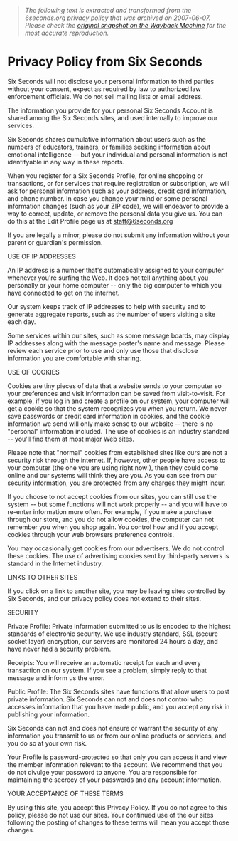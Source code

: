 > *The following text is extracted and transformed from the 6seconds.org privacy policy that was archived on 2007-06-07. Please check the [original snapshot on the Wayback Machine](https://web.archive.org/web/20070607172523id_/http%3A//www.6seconds.org/legal/privacy.html) for the most accurate reproduction.*

# Privacy Policy from Six Seconds

Six Seconds will not disclose your personal information to third parties without your consent, expect as required by law to authorized law enforcement officials. We do not sell mailing lists or email address.

The information you provide for your personal Six Seconds Account is shared among the Six Seconds sites, and used internally to improve our services.

Six Seconds shares cumulative information about users such as the numbers of educators, trainers, or families seeking information about emotional intelligence -- but your individual and personal information is not identifyable in any way in these reports.

When you register for a Six Seconds Profile, for online shopping or transactions, or for services that require registration or subscription, we will ask for personal information such as your address, credit card information, and phone number. In case you change your mind or some personal information changes (such as your ZIP code), we will endeavor to provide a way to correct, update, or remove the personal data you give us. You can do this at the Edit Profile page us at staff@6seconds.org

If you are legally a minor, please do not submit any information without your parent or guardian's permission.

USE OF IP ADDRESSES

An IP address is a number that's automatically assigned to your computer whenever you're surfing the Web. It does not tell anything about you personally or your home computer -- only the big computer to which you have connected to get on the internet.

Our system keeps track of IP addresses to help with security and to generate aggregate reports, such as the number of users visiting a site each day.

Some services within our sites, such as some message boards, may display IP addresses along with the message poster's name and message. Please review each service prior to use and only use those that disclose information you are comfortable with sharing.

USE OF COOKIES

Cookies are tiny pieces of data that a website sends to your computer so your preferences and visit information can be saved from visit-to-visit. For example, if you log in and create a profile on our system, your computer will get a cookie so that the system recognizes you when you return. We never save passwords or credit card information in cookies, and the cookie information we send will only make sense to our website -- there is no "personal" information included. The use of cookies is an industry standard -- you'll find them at most major Web sites.

Please note that "normal" cookies from established sites like ours are not a security risk through the internet. If, however, other people have access to your computer (the one you are using right now!), then they could come online and our systems will think they are you. As you can see from our security information, you are protected from any charges they might incur.

If you choose to not accept cookies from our sites, you can still use the system -- but some functions will not work properly -- and you will have to re-enter information more often. For example, if you make a purchase through our store, and you do not allow cookies, the computer can not remember you when you shop again. You control how and if you accept cookies through your web browsers preference controls.

You may occasionally get cookies from our advertisers. We do not control these cookies. The use of advertising cookies sent by third-party servers is standard in the Internet industry.

LINKS TO OTHER SITES

If you click on a link to another site, you may be leaving sites controlled by Six Seconds, and our privacy policy does not extend to their sites.

SECURITY

Private Profile: Private information submitted to us is encoded to the highest standards of electronic security. We use industry standard, SSL (secure socket layer) encryption, our servers are monitored 24 hours a day, and have never had a security problem.

Receipts: You will receive an automatic receipt for each and every transaction on our system. If you see a problem, simply reply to that message and inform us the error.

Public Profile: The Six Seconds sites have functions that allow users to post private information. Six Seconds can not and does not control who accesses information that you have made public, and you accept any risk in publishing your information.

Six Seconds can not and does not ensure or warrant the security of any information you transmit to us or from our online products or services, and you do so at your own risk.

Your Profile is password-protected so that only you can access it and view the member information relevant to the account. We recommend that you do not divulge your password to anyone. You are responsible for maintaining the secrecy of your passwords and any account information.

YOUR ACCEPTANCE OF THESE TERMS

By using this site, you accept this Privacy Policy. If you do not agree to this policy, please do not use our sites. Your continued use of the our sites following the posting of changes to these terms will mean you accept those changes.
